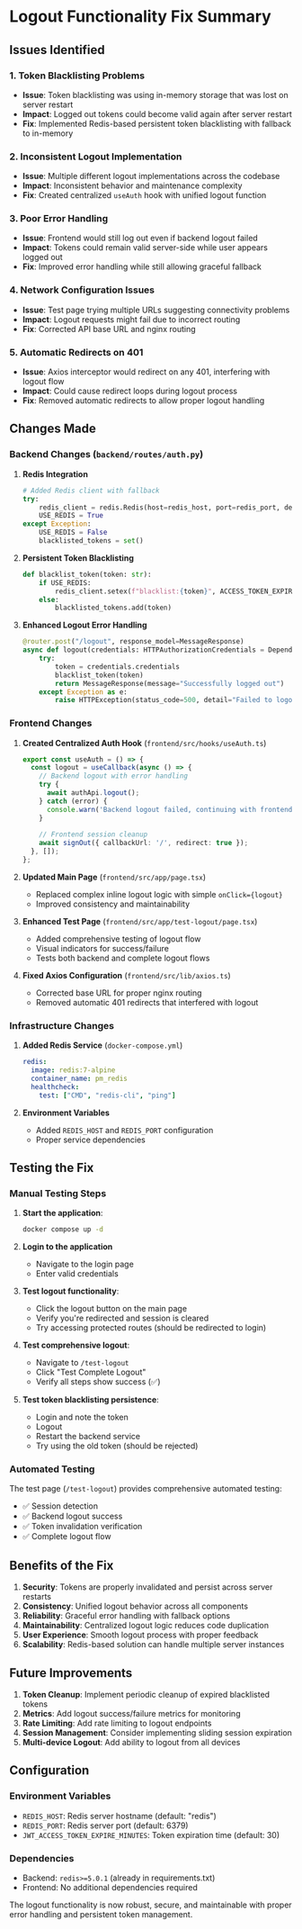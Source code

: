 # Logout Functionality Fix Summary

## Issues Identified

### 1. **Token Blacklisting Problems**
- **Issue**: Token blacklisting was using in-memory storage that was lost on server restart
- **Impact**: Logged out tokens could become valid again after server restart
- **Fix**: Implemented Redis-based persistent token blacklisting with fallback to in-memory

### 2. **Inconsistent Logout Implementation**
- **Issue**: Multiple different logout implementations across the codebase
- **Impact**: Inconsistent behavior and maintenance complexity
- **Fix**: Created centralized `useAuth` hook with unified logout function

### 3. **Poor Error Handling**
- **Issue**: Frontend would still log out even if backend logout failed
- **Impact**: Tokens could remain valid server-side while user appears logged out
- **Fix**: Improved error handling while still allowing graceful fallback

### 4. **Network Configuration Issues**
- **Issue**: Test page trying multiple URLs suggesting connectivity problems
- **Impact**: Logout requests might fail due to incorrect routing
- **Fix**: Corrected API base URL and nginx routing

### 5. **Automatic Redirects on 401**
- **Issue**: Axios interceptor would redirect on any 401, interfering with logout flow
- **Impact**: Could cause redirect loops during logout process
- **Fix**: Removed automatic redirects to allow proper logout handling

## Changes Made

### Backend Changes (`backend/routes/auth.py`)

1. **Redis Integration**
   ```python
   # Added Redis client with fallback
   try:
       redis_client = redis.Redis(host=redis_host, port=redis_port, decode_responses=True)
       USE_REDIS = True
   except Exception:
       USE_REDIS = False
       blacklisted_tokens = set()
   ```

2. **Persistent Token Blacklisting**
   ```python
   def blacklist_token(token: str):
       if USE_REDIS:
           redis_client.setex(f"blacklist:{token}", ACCESS_TOKEN_EXPIRE_MINUTES * 60, "1")
       else:
           blacklisted_tokens.add(token)
   ```

3. **Enhanced Logout Error Handling**
   ```python
   @router.post("/logout", response_model=MessageResponse)
   async def logout(credentials: HTTPAuthorizationCredentials = Depends(security)):
       try:
           token = credentials.credentials
           blacklist_token(token)
           return MessageResponse(message="Successfully logged out")
       except Exception as e:
           raise HTTPException(status_code=500, detail="Failed to logout user")
   ```

### Frontend Changes

1. **Created Centralized Auth Hook** (`frontend/src/hooks/useAuth.ts`)
   ```typescript
   export const useAuth = () => {
     const logout = useCallback(async () => {
       // Backend logout with error handling
       try {
         await authApi.logout();
       } catch (error) {
         console.warn('Backend logout failed, continuing with frontend logout');
       }
       
       // Frontend session cleanup
       await signOut({ callbackUrl: '/', redirect: true });
     }, []);
   };
   ```

2. **Updated Main Page** (`frontend/src/app/page.tsx`)
   - Replaced complex inline logout logic with simple `onClick={logout}`
   - Improved consistency and maintainability

3. **Enhanced Test Page** (`frontend/src/app/test-logout/page.tsx`)
   - Added comprehensive testing of logout flow
   - Visual indicators for success/failure
   - Tests both backend and complete logout flows

4. **Fixed Axios Configuration** (`frontend/src/lib/axios.ts`)
   - Corrected base URL for proper nginx routing
   - Removed automatic 401 redirects that interfered with logout

### Infrastructure Changes

1. **Added Redis Service** (`docker-compose.yml`)
   ```yaml
   redis:
     image: redis:7-alpine
     container_name: pm_redis
     healthcheck:
       test: ["CMD", "redis-cli", "ping"]
   ```

2. **Environment Variables**
   - Added `REDIS_HOST` and `REDIS_PORT` configuration
   - Proper service dependencies

## Testing the Fix

### Manual Testing Steps

1. **Start the application**:
   ```bash
   docker compose up -d
   ```

2. **Login to the application**
   - Navigate to the login page
   - Enter valid credentials

3. **Test logout functionality**:
   - Click the logout button on the main page
   - Verify you're redirected and session is cleared
   - Try accessing protected routes (should be redirected to login)

4. **Test comprehensive logout**:
   - Navigate to `/test-logout`
   - Click "Test Complete Logout"
   - Verify all steps show success (✅)

5. **Test token blacklisting persistence**:
   - Login and note the token
   - Logout
   - Restart the backend service
   - Try using the old token (should be rejected)

### Automated Testing

The test page (`/test-logout`) provides comprehensive automated testing:

- ✅ Session detection
- ✅ Backend logout success
- ✅ Token invalidation verification
- ✅ Complete logout flow

## Benefits of the Fix

1. **Security**: Tokens are properly invalidated and persist across server restarts
2. **Consistency**: Unified logout behavior across all components
3. **Reliability**: Graceful error handling with fallback options
4. **Maintainability**: Centralized logout logic reduces code duplication
5. **User Experience**: Smooth logout process with proper feedback
6. **Scalability**: Redis-based solution can handle multiple server instances

## Future Improvements

1. **Token Cleanup**: Implement periodic cleanup of expired blacklisted tokens
2. **Metrics**: Add logout success/failure metrics for monitoring
3. **Rate Limiting**: Add rate limiting to logout endpoints
4. **Session Management**: Consider implementing sliding session expiration
5. **Multi-device Logout**: Add ability to logout from all devices

## Configuration

### Environment Variables

- `REDIS_HOST`: Redis server hostname (default: "redis")
- `REDIS_PORT`: Redis server port (default: 6379)
- `JWT_ACCESS_TOKEN_EXPIRE_MINUTES`: Token expiration time (default: 30)

### Dependencies

- Backend: `redis>=5.0.1` (already in requirements.txt)
- Frontend: No additional dependencies required

The logout functionality is now robust, secure, and maintainable with proper error handling and persistent token management.